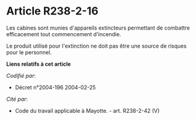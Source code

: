 # Article R238-2-16

Les cabines sont munies d'appareils extincteurs permettant de combattre efficacement tout commencement d'incendie.

Le produit utilisé pour l'extinction ne doit pas être une source de risques pour le personnel.

**Liens relatifs à cet article**

_Codifié par_:

  - Décret n°2004-196 2004-02-25

_Cité par_:

  - Code du travail applicable à Mayotte. - art. R238-2-42 (V)

